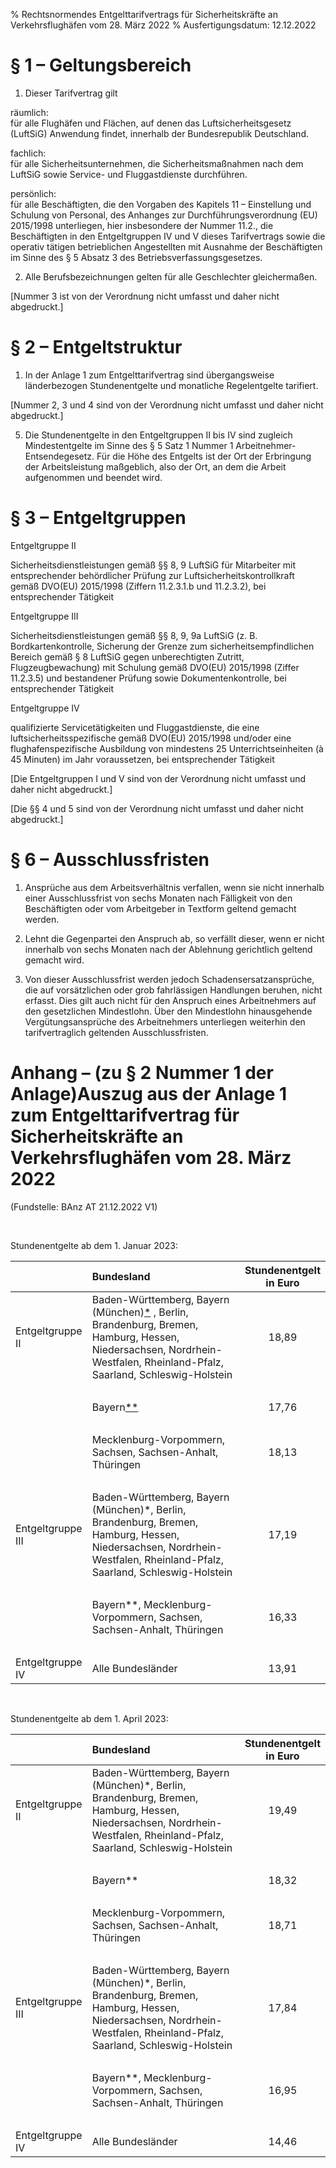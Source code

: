 % Rechtsnormendes Entgelttarifvertrags für Sicherheitskräfte an Verkehrsflughäfen vom 28. März 2022
% Ausfertigungsdatum: 12.12.2022
 
# § 1 – Geltungsbereich

1. Dieser Tarifvertrag gilt

räumlich:  
für alle Flughäfen und Flächen, auf denen das Luftsicherheitsgesetz (LuftSiG) Anwendung findet, innerhalb der Bundesrepublik Deutschland.

fachlich:  
für alle Sicherheitsunternehmen, die Sicherheitsmaßnahmen nach dem LuftSiG sowie Service- und Fluggastdienste durchführen.

persönlich:  
für alle Beschäftigten, die den Vorgaben des Kapitels 11 – Einstellung und Schulung von Personal, des Anhanges zur Durchführungsverordnung (EU) 2015/1998 unterliegen, hier insbesondere der Nummer 11.2., die Beschäftigten in den Entgeltgruppen IV und V dieses Tarifvertrags sowie die operativ tätigen betrieblichen Angestellten mit Ausnahme der Beschäftigten im Sinne des § 5 Absatz 3 des Betriebsverfassungsgesetzes.

2. Alle Berufsbezeichnungen gelten für alle Geschlechter gleichermaßen.

\[Nummer 3 ist von der Verordnung nicht umfasst und daher nicht abgedruckt.\]

# § 2 – Entgeltstruktur

1. In der Anlage 1 zum Entgelttarifvertrag sind übergangsweise länderbezogen Stundenentgelte und monatliche Regelentgelte tarifiert.

\[Nummer 2, 3 und 4 sind von der Verordnung nicht umfasst und daher nicht abgedruckt.\]

5. Die Stundenentgelte in den Entgeltgruppen II bis IV sind zugleich Mindestentgelte im Sinne des § 5 Satz 1 Nummer 1 Arbeitnehmer-Entsendegesetz. Für die Höhe des Entgelts ist der Ort der Erbringung der Arbeitsleistung maßgeblich, also der Ort, an dem die Arbeit aufgenommen und beendet wird.

# § 3 – Entgeltgruppen

Entgeltgruppe II

Sicherheitsdienstleistungen gemäß §§ 8, 9 LuftSiG für Mitarbeiter mit entsprechender behördlicher Prüfung zur Luftsicherheitskontrollkraft gemäß DVO(EU) 2015/1998 (Ziffern 11.2.3.1.b und 11.2.3.2), bei entsprechender Tätigkeit

Entgeltgruppe III

Sicherheitsdienstleistungen gemäß §§ 8, 9, 9a LuftSiG (z. B. Bordkartenkontrolle, Sicherung der Grenze zum sicherheitsempfindlichen Bereich gemäß § 8 LuftSiG gegen unberechtigten Zutritt, Flugzeugbewachung) mit Schulung gemäß DVO(EU) 2015/1998 (Ziffer 11.2.3.5) und bestandener Prüfung sowie Dokumentenkontrolle, bei entsprechender Tätigkeit

Entgeltgruppe IV

qualifizierte Servicetätigkeiten und Fluggastdienste, die eine luftsicherheitsspezifische gemäß DVO(EU) 2015/1998 und/oder eine flughafenspezifische Ausbildung von mindestens 25 Unterrichtseinheiten (à 45 Minuten) im Jahr voraussetzen, bei entsprechender Tätigkeit

\[Die Entgeltgruppen I und V sind von der Verordnung nicht umfasst und daher nicht abgedruckt.\]

\[Die §§ 4 und 5 sind von der Verordnung nicht umfasst und daher nicht abgedruckt.\]

# § 6 – Ausschlussfristen

1. Ansprüche aus dem Arbeitsverhältnis verfallen, wenn sie nicht innerhalb einer Ausschlussfrist von sechs Monaten nach Fälligkeit von den Beschäftigten oder vom Arbeitgeber in Textform geltend gemacht werden.

2. Lehnt die Gegenpartei den Anspruch ab, so verfällt dieser, wenn er nicht innerhalb von sechs Monaten nach der Ablehnung gerichtlich geltend gemacht wird.

3. Von dieser Ausschlussfrist werden jedoch Schadensersatzansprüche, die auf vorsätzlichen oder grob fahrlässigen Handlungen beruhen, nicht erfasst. Dies gilt auch nicht für den Anspruch eines Arbeitnehmers auf den gesetzlichen Mindestlohn. Über den Mindestlohn hinausgehende Vergütungsansprüche des Arbeitnehmers unterliegen weiterhin den tarifvertraglich geltenden Ausschlussfristen.

# Anhang – (zu § 2 Nummer 1 der Anlage)Auszug aus der Anlage 1 zum Entgelttarifvertrag für Sicherheitskräfte an Verkehrsflughäfen vom 28. März 2022

(Fundstelle: BAnz AT 21.12.2022 V1)

 

Stundenentgelte ab dem 1. Januar 2023:

<table width="100%" style="border: none;"><colgroup><col style="width: 16%" /><col style="width: 71%" /><col style="width: 13%" /></colgroup><thead><tr class="header"><th style="text-align: left;"> </th><th style="text-align: left;">Bundesland</th><th style="text-align: center;">Stundenentgelt<br />
in Euro</th></tr></thead><tbody><tr class="odd"><td style="text-align: left;">Entgeltgruppe II</td><td style="text-align: left;">Baden-Württemberg, Bayern (München)<span id="FnR.FnA1-F824373_01"></span><a href="#FnA1-F824373_01" class="FnR">*</a></sup> , Berlin, Brandenburg, Bremen, Hamburg, Hessen, Niedersachsen, Nordrhein-Westfalen, Rheinland-Pfalz, Saarland, Schleswig-Holstein</td><td style="text-align: center;">18,89</td></tr><tr class="even"><td style="text-align: left;"> </td><td style="text-align: left;"> </td><td style="text-align: center;"> </td></tr><tr class="odd"><td style="text-align: left;"> </td><td style="text-align: left;">Bayern<span id="FnR.FnA1-F824373_02"></span><a href="#FnA1-F824373_02" class="FnR">**</a></sup></td><td style="text-align: center;">17,76</td></tr><tr class="even"><td style="text-align: left;"> </td><td style="text-align: left;"> </td><td style="text-align: center;"> </td></tr><tr class="odd"><td style="text-align: left;"> </td><td style="text-align: left;">Mecklenburg-Vorpommern, Sachsen, Sachsen-Anhalt, Thüringen</td><td style="text-align: center;">18,13</td></tr><tr class="even"><td style="text-align: left;"> </td><td style="text-align: left;"> </td><td style="text-align: center;"> </td></tr><tr class="odd"><td style="text-align: left;">Entgeltgruppe III</td><td style="text-align: left;">Baden-Württemberg, Bayern (München)*, Berlin, Brandenburg, Bremen, Hamburg, Hessen, Niedersachsen, Nordrhein-Westfalen, Rheinland-Pfalz, Saarland, Schleswig-Holstein</td><td style="text-align: center;">17,19</td></tr><tr class="even"><td style="text-align: left;"> </td><td style="text-align: left;"> </td><td style="text-align: center;"> </td></tr><tr class="odd"><td style="text-align: left;"> </td><td style="text-align: left;">Bayern**, Mecklenburg-Vorpommern, Sachsen, Sachsen-Anhalt, Thüringen</td><td style="text-align: center;">16,33</td></tr><tr class="even"><td style="text-align: left;"> </td><td style="text-align: left;"> </td><td style="text-align: center;"> </td></tr><tr class="odd"><td style="text-align: left;">Entgeltgruppe IV</td><td style="text-align: left;">Alle Bundesländer</td><td style="text-align: center;">13,91</td></tr></tbody></table>

 

Stundenentgelte ab dem 1. April 2023:

<table width="100%" style="border: none;"><colgroup><col style="width: 16%" /><col style="width: 71%" /><col style="width: 13%" /></colgroup><thead><tr class="header"><th style="text-align: left;"> </th><th style="text-align: left;">Bundesland</th><th style="text-align: center;">Stundenentgelt<br />
in Euro</th></tr></thead><tbody><tr class="odd"><td style="text-align: left;">Entgeltgruppe II</td><td style="text-align: left;">Baden-Württemberg, Bayern (München)*, Berlin, Brandenburg, Bremen, Hamburg, Hessen, Niedersachsen, Nordrhein-Westfalen, Rheinland-Pfalz, Saarland, Schleswig-Holstein</td><td style="text-align: center;">19,49</td></tr><tr class="even"><td style="text-align: left;"> </td><td style="text-align: left;"> </td><td style="text-align: center;"> </td></tr><tr class="odd"><td style="text-align: left;"> </td><td style="text-align: left;">Bayern**</td><td style="text-align: center;">18,32</td></tr><tr class="even"><td style="text-align: left;"> </td><td style="text-align: left;"> </td><td style="text-align: center;"> </td></tr><tr class="odd"><td style="text-align: left;"> </td><td style="text-align: left;">Mecklenburg-Vorpommern, Sachsen, Sachsen-Anhalt, Thüringen</td><td style="text-align: center;">18,71</td></tr><tr class="even"><td style="text-align: left;"> </td><td style="text-align: left;"> </td><td style="text-align: center;"> </td></tr><tr class="odd"><td style="text-align: left;">Entgeltgruppe III</td><td style="text-align: left;">Baden-Württemberg, Bayern (München)*, Berlin, Brandenburg, Bremen, Hamburg, Hessen, Niedersachsen, Nordrhein-Westfalen, Rheinland-Pfalz, Saarland, Schleswig-Holstein</td><td style="text-align: center;">17,84</td></tr><tr class="even"><td style="text-align: left;"> </td><td style="text-align: left;"> </td><td style="text-align: center;"> </td></tr><tr class="odd"><td style="text-align: left;"> </td><td style="text-align: left;">Bayern**, Mecklenburg-Vorpommern, Sachsen, Sachsen-Anhalt, Thüringen</td><td style="text-align: center;">16,95</td></tr><tr class="even"><td style="text-align: left;"> </td><td style="text-align: left;"> </td><td style="text-align: center;"> </td></tr><tr class="odd"><td style="text-align: left;">Entgeltgruppe IV</td><td style="text-align: left;">Alle Bundesländer</td><td style="text-align: center;">14,46</td></tr></tbody></table>
